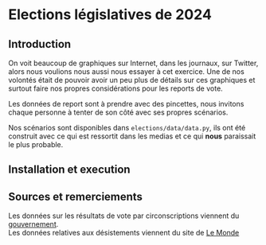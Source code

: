 # Elections législatives de 2024
## Introduction
On voit beaucoup de graphiques sur Internet, dans les journaux, sur Twitter, alors nous voulions nous aussi nous essayer à cet exercice. Une de nos volontés était de pouvoir avoir un peu plus de détails sur ces graphiques et surtout faire nos propres considérations pour les reports de vote.

Les données de report sont à prendre avec des pincettes, nous invitons chaque personne à tenter de son côté avec ses propres scénarios.

Nos scénarios sont disponibles dans `elections/data/data.py`, ils ont été construit avec ce qui est ressortit dans les medias et ce qui **nous** paraissait le plus probable.

## Installation et execution 

## Sources et remerciements
Les données sur les résultats de vote par circonscriptions viennent du [gouvernement](https://www.data.gouv.fr/fr/datasets/elections-legislatives-des-30-juin-et-7-juillet-2024-resultats-provisoires-du-1er-tour/). \
Les données relatives aux désistements viennent du site de [Le Monde](https://www.lemonde.fr/les-decodeurs/article/2024/07/01/la-carte-des-resultats-des-legislatives-au-premier-tour-et-le-tableau-des-candidats-qualifies_6245574_4355771.html) 
